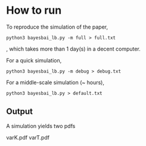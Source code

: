 # How to run

To reproduce the simulation of the paper,

    python3 bayesbai_lb.py -m full > full.txt

, which takes more than 1 day(s) in a decent computer.

For a quick simulation, 

    python3 bayesbai_lb.py -m debug > debug.txt

For a middle-scale simulation (~ hours), 

    python3 bayesbai_lb.py > default.txt

## Output

A simulation yields two pdfs

varK.pdf
    varT.pdf
